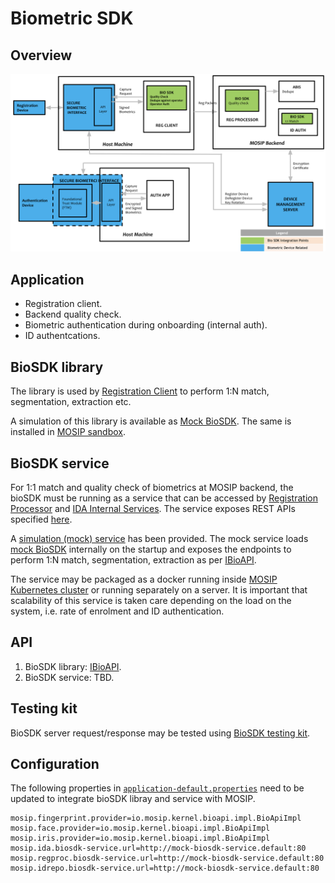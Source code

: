 # Biometric SDK 

## Overview

![](_images/sdk.png)

## Application
* Registration client.
* Backend quality check.
* Biometric authentication during onboarding (internal auth).
* ID authentcations.

## BioSDK library
The library is used by [Registration Client](registration-client.md) to perform 1:N match, segmentation, extraction etc.

A simulation of this library is available as [Mock BioSDK](https://github.com/mosip/mosip-mock-services/tree/release-1.2.0/mock-sdk). The same is installed in [MOSIP sandbox](sandbox-deployment.md).

## BioSDK service
For 1:1 match and quality check of biometrics at MOSIP backend, the bioSDK must be running as a service that can be accessed by [Registration Processor](registration-processor.md) and [IDA Internal Services](id-authentication-services.md#internal-services). The service exposes REST APIs specified [here](#api).

A [simulation (mock) service](https://github.com/mosip/biosdk-services/tree/release-1.2.0) has been provided. The mock service loads [mock BioSDK](https://github.com/mosip/mosip-mock-services/tree/release-1.2.0/mock-sdk) internally on the startup and exposes the endpoints to perform 1:N match, segmentation, extraction as per [IBioAPI](https://github.com/mosip/commons/blob/release-1.2.0/kernel/kernel-biometrics-api/src/main/java/io/mosip/kernel/biometrics/spi/IBioApi.java).

The service may be packaged as a docker running inside [MOSIP Kubernetes cluster](https://github.com/mosip/mosip-infra/blob/release-1.2.0/deployment/v3/cluster/README.md) or running separately on a server.  It is important that scalability of this service is taken care depending on the load on the system, i.e. rate of enrolment and ID authentication.

## API
1. BioSDK library: [IBioAPI](https://github.com/mosip/commons/blob/release-1.2.0/kernel/kernel-biometrics-api/src/main/java/io/mosip/kernel/biometrics/spi/IBioApi.java).
1. BioSDK service: TBD.

## Testing kit
BioSDK server request/response may be tested using [BioSDK testing kit](https://github.com/mosip/biosdk-testing-kit.git).

## Configuration 
The following properties in [`application-default.properties`]() need to be updated to integrate bioSDK libray and service with MOSIP.

```
mosip.fingerprint.provider=io.mosip.kernel.bioapi.impl.BioApiImpl
mosip.face.provider=io.mosip.kernel.bioapi.impl.BioApiImpl
mosip.iris.provider=io.mosip.kernel.bioapi.impl.BioApiImpl
mosip.ida.biosdk-service.url=http://mock-biosdk-service.default:80
mosip.regproc.biosdk-service.url=http://mock-biosdk-service.default:80
mosip.idrepo.biosdk-service.url=http://mock-biosdk-service.default:80
```




